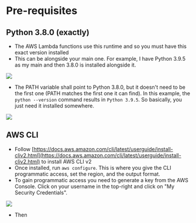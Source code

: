 
<!-- Best results viewed with a Markdown previewer -->

# Pre-requisites

## Python 3.8.0 (exactly)

- The AWS Lambda functions use this runtime and so you must have this exact version installed
- This can be alongside your main one. For example, I have Python 3.9.5 as my main and then 3.8.0 is installed alongside it.

![](https://i.ibb.co/Qp7smTr/image.png)

- The PATH variable shall point to Python 3.8.0, but it doesn't need to be the first one (PATH matches the first one it can find). In this example, the `python --version` command results in `Python 3.9.5`. So basically, you just need it installed somewhere.

![](https://i.ibb.co/ygzXrHd/image.png)

## AWS CLI

- Follow [https://docs.aws.amazon.com/cli/latest/userguide/install-cliv2.html](https://docs.aws.amazon.com/cli/latest/userguide/install-cliv2.html) to install AWS CLI v2
- Once installed, run `aws configure`. This is where you give the CLI programmatic access, set the region, and the output format.
- To gain programmatic access you need to generate a key from the AWS Console. Click on your username in the top-right and click on "My Security Credentials".

![](https://i.ibb.co/6yZf44V/image.png)

- Then 
